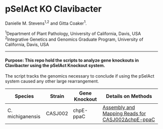 # pSelAct KO Clavibacter

Danielle M. Stevens<sup>1,2</sup> and Gitta Coaker<sup>1</sup>.

<sup>1</sup>Department of Plant Pathology, University of California, Davis, USA <br />
<sup>2</sup>Integrative Genetics and Genomics Graduate Program, University of California, Davis, USA <br />

---

#### Purpose: This repo hold the scripts to analyze gene knockouts in Clavibacter using the pSelAct Knockout system.


The script tracks the genomics necessary to conclude if using the pSelAct system caused any other large rearrangement.

|Species|Strain|Gene Knockout|Details on Methods|
|------|----------|---------|-------------------|
|C. michiganensis|CASJ002|chpE-ppaC|[Assembly and Mapping Reads for CASJ002ΔchpE-ppaC](Assembly_and_Mapping_methods_DMS092.md)|


